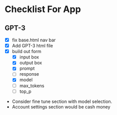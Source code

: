 # Checklist For App

## GPT-3

- [X] fix base.html nav bar
- [X] Add GPT-3 html file
- [X] build out form
  - [X] input box
  - [X] output box 
  - [X] prompt
  - [ ] response
  - [x] model
  - [ ] max_tokens
  - [ ] top_p
- Consider fine tune section with model selection.
- Account settings section would be cash money